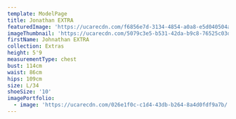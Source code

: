```yaml
---
template: ModelPage
title: Jonathan EXTRA
featuredImage: 'https://ucarecdn.com/f6856e7d-3134-4854-a0a8-e5d040504a1c/'
imageThumbnail: 'https://ucarecdn.com/5079c3e5-b531-42da-b9c8-76525c03d415/'
firstName: Johnathan EXTRA
collection: Extras
height: 5'9
measurementType: chest
bust: 114cm
waist: 86cm
hips: 109cm
size: L/34
shoeSize: '10'
imagePortfolio:
  - image: 'https://ucarecdn.com/026e1f0c-c1d4-43db-b264-8a4d0fdf9a7b/'
---
```


